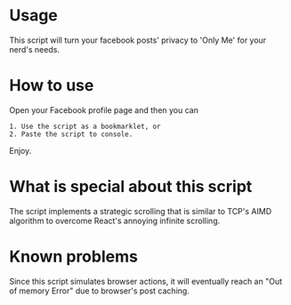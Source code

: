 # Usage
This script will turn your facebook posts' privacy to 'Only Me' for your nerd's needs.
# How to use
Open your Facebook profile page and then you can 
```
1. Use the script as a bookmarklet, or
2. Paste the script to console.
```
Enjoy.

# What is special about this script
The script implements a strategic scrolling that is similar to TCP's AIMD algorithm to overcome React's annoying infinite scrolling.

# Known problems
Since this script simulates browser actions, it will eventually reach an "Out of memory Error" due to browser's post caching.
